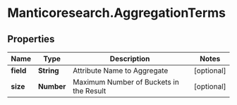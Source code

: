 # Manticoresearch.AggregationTerms

## Properties

Name | Type | Description | Notes
------------ | ------------- | ------------- | -------------
**field** | **String** | Attribute Name to Aggregate | [optional] 
**size** | **Number** | Maximum Number of Buckets in the Result | [optional] 




